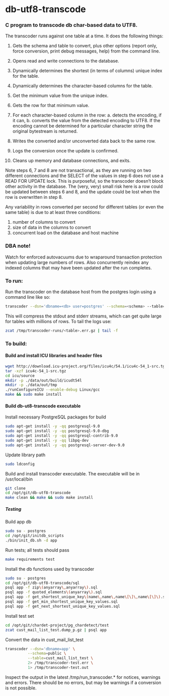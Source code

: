 # db-utf8-transcode

### C program to transcode db char-based data to UTF8.

The transcoder runs against one table at a time.  It does the following things:

1. Gets the schema and table to convert, plus other options (report only, force conversion, print debug messages, help) from the command line.
2. Opens read and write connections to the database.
3. Dynamically determines the shortest (in terms of columns) unique index for the table.
4. Dynamically determines the character-based columns for the table.
5. Get the minimum value from the unique index.
6. Gets the row for that minimum value.
7. For each character-based column in the row:
  a. detects the encoding, if it can,
  b. converts the value from the detected encoding to UTF8.  If the encoding cannot be determined for a particular character string the original bytestream is returned.

8. Writes the converted and/or unconverted data back to the same row.
9. Logs the conversion once the update is confirmed.
10. Cleans up memory and database connections, and exits.

Note steps 6, 7 and 8 are not transactional, as they are running on two different connections and the SELECT of the values in step 6 does not use a READ FOR UPDATE lock.  This is purposeful, so the transcoder doesn’t block other activity in the database.  The (very, very) small risk here is a row could be updated between steps 6 and 8, and the update could be lost when the row is overwritten in step 8.

Any variability in rows converted per second for different tables (or even the same table) is due to at least three conditions:

1. number of columns to convert
2. size of data in the columns to convert
3. concurrent load on the database and host machine

### DBA note!

Watch for enforced autovacuums due to wraparound transaction protection when updating large numbers of rows.  Also concurrently reindex any indexed columns that may have been updated after the run completes.

### To run:

Run the transcoder on the database host from the postgres login using a command line like so:

```bash
transcoder --dsn='dbname=<db> user=postgres' --schema=<schema> --table=<table> 1> >(gzip > /tmp/transcoder-runs/<table>.out.gz)  2> >(gzip > /tmp/transcoder-runs/<table>.err.gz)
```

This will compress the stdout and stderr streams, which can get quite large for tables with millions of rows.  To tail the logs use:

```bash
zcat /tmp/transcoder-runs/<table>.err.gz | tail -f
```

### To build:

#### Build and install ICU libraries and header files

```bash
wget http://download.icu-project.org/files/icu4c/54.1/icu4c-54_1-src.tgz
tar -xzf icu4c-54_1-src.tgz
cd icu/source
mkdir -p ./data/out/build/icudt54l
mkdir -p ./data/out/tmp
./runConfigureICU --enable-debug Linux/gcc
make && sudo make install
```

#### Build db-ut8-transcode executable

Install necessary PostgreSQL packages for build

```bash
sudo apt-get install -y -qq postgresql-9.0
sudo apt-get install -y -qq postgresql-9.0-dbg
sudo apt-get install -y -qq postgresql-contrib-9.0
sudo apt-get install -y -qq libpq-dev
sudo apt-get install -y -qq postgresql-server-dev-9.0
```

Update library path

```bash
sudo ldconfig
```

Build and install transcoder executable.  The executable will be in /usr/local/bin

```bash
git clone
cd /opt/git/db-utf8-transcode
make clean && make && sudo make install
```

##### Testing

Build app db

```bash
sudo su - postgres
cd /opt/git/initdb_scripts
./bin/init_db.sh -d app
```


Run tests; all tests should pass

```bash
make requirements test
```

Install the db functions used by transcoder

```bash
sudo su - postgres
cd /opt/git/db-utf8-transcode/sql
psql app -f zip\(anyarray\,anyarray\).sql
psql app -f quoted_elements\(anyarray\).sql
psql app -f get_shortest_unique_key\(name\,name\,name\[\]\,name\[\]\).sql
psql app -f get_min_shortest_unique_key_values.sql
psql app -f get_next_shortest_unique_key_values.sql
```

Install test set

```bash
cd /opt/git/chardet-project/pg_chardetect/test
zcat cust_mail_list_test.dump_p.gz | psql app
```

Convert the data in cust_mail_list_test

```bash
transcoder --dsn='dbname=app' \
          --schema=public \
          --table=cust_mail_list_test \
          2> /tmp/transcoder-test.err \
          1> /tmp/transcoder-test.out
```

Inspect the output in the latest /tmp/run_transcoder.\* for notices, warnings and errors.
There should be no errors, but may be warnings if a conversion is not possible.

